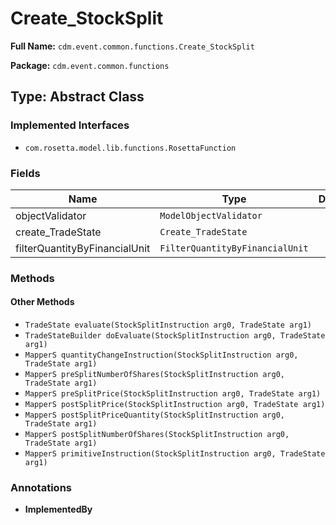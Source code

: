 # Create_StockSplit

**Full Name:** `cdm.event.common.functions.Create_StockSplit`

**Package:** `cdm.event.common.functions`

## Type: Abstract Class

### Implemented Interfaces

- `com.rosetta.model.lib.functions.RosettaFunction`

### Fields

| Name | Type | Description |
|------|------|-------------|
| objectValidator | `ModelObjectValidator` |  |
| create_TradeState | `Create_TradeState` |  |
| filterQuantityByFinancialUnit | `FilterQuantityByFinancialUnit` |  |

### Methods

#### Other Methods

- `TradeState evaluate(StockSplitInstruction arg0, TradeState arg1)`
- `TradeStateBuilder doEvaluate(StockSplitInstruction arg0, TradeState arg1)`
- `MapperS quantityChangeInstruction(StockSplitInstruction arg0, TradeState arg1)`
- `MapperS preSplitNumberOfShares(StockSplitInstruction arg0, TradeState arg1)`
- `MapperS preSplitPrice(StockSplitInstruction arg0, TradeState arg1)`
- `MapperS postSplitPrice(StockSplitInstruction arg0, TradeState arg1)`
- `MapperS postSplitPriceQuantity(StockSplitInstruction arg0, TradeState arg1)`
- `MapperS postSplitNumberOfShares(StockSplitInstruction arg0, TradeState arg1)`
- `MapperS primitiveInstruction(StockSplitInstruction arg0, TradeState arg1)`

### Annotations

- **ImplementedBy**

